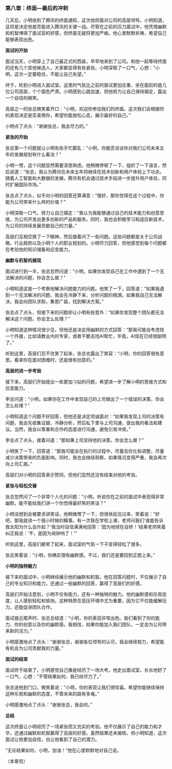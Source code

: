 ### 第八章：终面—最后的冲刺

几天后，小明收到了腾讯的终面通知，这次他将面对公司的高层领导。小明知道，这将是决定他是否能进入腾讯的关键一战。尽管在之前的压力面试中，他凭借幽默和机智博得了面试官的好感，但终面无疑将更加严峻。他心里默默祈祷，希望自己能够表现出色。

**面试的开始**

面试当天，小明穿上了自己最正式的西装，早早地来到了公司。和他一起等待终面的还有几个其他候选人，大家都显得有些紧张。小明深吸了一口气，心想：“小明，这次一定要稳住，不能让自己失望。”

终于，轮到小明进入面试室。这里的气氛比之前的面试更加庄重，坐在面前的是几位公司高层，个个面色严肃。小明感到心跳加速，但他努力让自己保持镇定，露出一个自信的微笑。

高层之一的张总微笑着开口：“小明，欢迎你参加我们的终面。这次我们会根据你的表现决定是否录用你，希望你能放松心态，展示最好的自己。”

小明点了点头：“谢谢张总，我会尽力的。”

**紧张的开始**

张总第一个问题就让小明有些手忙脚乱：“小明，你能否谈谈你对我们公司未来五年的发展规划有什么看法？”

小明一愣，这个问题显然需要深思熟虑。他稍微停顿了一下，组织了一下语言，然后说道：“张总，我认为腾讯在未来五年将继续在技术创新和用户体验上下功夫。随着人工智能和大数据的发展，腾讯有机会通过技术手段进一步提升用户体验，同时扩展国际市场。”

张总点了点头，似乎对小明的回答还算满意：“很好，那你觉得在这个过程中，你能为公司带来什么样的价值？”

小明深吸一口气，努力让自己镇定：“我认为我能够通过自己的技术能力和创意思维，为公司开发出更多创新的产品和服务。同时，我也会积极学习和适应新技术，为公司的持续发展贡献自己的力量。”

高层们互相交换了一下眼神，然后接着问了一些问题。这些问题都是关于公司战略、行业趋势以及小明个人的职业规划的。小明尽力回答，但他感觉到每个问题都在考验他的知识储备和应变能力。

**幽默与机智的展现**

面试进行到一半，张总忽然问道：“小明，如果你发现自己在工作中遇到了一个无法解决的问题，你会怎么做？”

小明知道这是一个考察他解决问题能力的问题。他笑了一下，回答道：“如果我遇到一个无法解决的问题，我会先冷静下来，分析问题的根源。如果我自己无法解决，我会向团队求助，集思广益，找到解决方案。”

张总点了点头，但接下来的问题却让小明有些意外：“如果你发现整个团队都无法解决这个问题，你会怎么处理？”

小明知道这种情况很少见，但他还是决定用幽默的方式回答：“那我可能会考虑找一个外援，比如请教业内的专家，或者干脆去找AI帮忙，毕竟，AI现在已经很聪明了。”

听到这里，高层们忍不住笑了起来，张总也露出了笑容：“小明，你的回答很有意思。看来你在面对困难时，还是很有创意的。”

**高层的进一步考验**

接下来，高层们开始提出一些更加刁钻的问题，希望进一步了解小明的思维方式和应变能力。

李总问道：“小明，如果你在工作中发现自己的上司做出了一个错误的决策，你会怎么处理？”

小明知道这个问题不好回答，但他还是决定坦诚面对：“如果我发现上司的决策有问题，我会先收集证据，冷静分析，然后私下里与上司沟通，提出我的看法和建议。当然，我会以尊重和合作的态度进行沟通，避免引发冲突。”

李总点了点头，接着问道：“那如果上司坚持他的决策，你会怎么做？”

小明笑了一下，回答道：“那我可能会在执行的过程中，尽量去优化和调整，尽量减少决策带来的负面影响。同时，我也会继续观察，如果情况变得严重，我会再次向上司汇报。”

高层们对小明的回答表示赞同，但他们显然还没有结束对他的考验。

**紧张与轻松交替**

张总忽然问了一个非常个人化的问题：“小明，听说你在之前的面试中表现得非常幽默，能不能给我们讲一个你觉得最好笑的笑话？”

小明没想到会被要求讲笑话，他稍微愣了一下，但很快反应过来，笑着说：“好吧，那我就讲一个我小时候的糗事。有一次我在学校上课，老师问我们‘谁能告诉我太阳为什么会升起？’我当时自信满满地回答：‘因为地球在自转！’结果老师笑着纠正我说：‘不，是因为闹钟响了！’”

听到这里，高层们都笑了起来，面试室的气氛一下子变得轻松了很多。

张总笑着说：“小明，你确实很有幽默感。不过，我们还是要回到正题上来。”

**小明的独特魅力**

接下来的面试中，小明继续展示他的幽默和机智。他在回答问题时，不仅展示了自己的专业知识和能力，还通过一些幽默的回答，赢得了高层们的好感。

高层们开始注意到，小明不仅有能力，还有一种独特的魅力。他的幽默感和乐观态度，让人感到轻松和愉快。这种特质在高压环境中尤为重要，因为它不仅能缓解压力，还能促进团队合作。

面试接近尾声时，张总总结道：“小明，你的表现非常出色。我们看到了你的能力、你的创意以及你的幽默感。我相信，如果你能加入我们团队，一定会为公司带来新的活力。”

小明感激地点了点头：“谢谢张总，谢谢各位领导的认可。我会继续努力，希望能有机会为公司贡献我的力量。”

**面试的结束**

面试终于结束了，小明感觉自己像是经历了一场大考。他走出面试室，长长地舒了一口气，心想：“不管结果如何，我已经尽力了。”

张总送他到门口，微笑着说：“小明，你的表现让我们很惊喜。希望你能继续保持这种乐观和幽默的态度，不管未来的路有多难。”

小明感激地点了点头：“谢谢张总，我会的。”

**总结**

这次终面让小明经历了一场紧张而又充实的考验。他不仅展示了自己的能力和才华，还通过幽默和机智赢得了高层的好感。虽然结果还未揭晓，但小明知道，这次面试让他更加自信，也让他看到了自己的潜力。

“无论结果如何，小明，加油！”他在心里默默地对自己说。

（本章完）